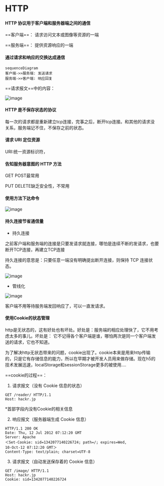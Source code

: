 # HTTP

#### HTTP 协议用于客户端和服务器端之间的通信

==客户端==： 请求访问文本或图像等资源的一端

==服务端==： 提供资源响应的一端

#### 通过请求和响应的交换达成通信


```
sequenceDiagram
客户端->>服务端: 发送请求
服务端->>客户端: 响应回复
```

==请求报文==中的内容：

![image](http://www.hixiaoya.com/wp-content/uploads/2017/10/http03.png)


#### HTTP 是不保存状态的协议

每一次的请求都是重新建立tcp连接，完事之后，断开tcp连接。和其他的请求没关系，服务端记不住，不保存之前的状态。

#### 请求 URI 定位资源

URI:统一资源标识符，

#### 告知服务器意图的 HTTP 方法
GET POST最常用

PUT DELETE缺乏安全性，不常用

#### 使用方法下达命令
![image](http://www.hixiaoya.com/wp-content/uploads/2017/10/http04.png)


#### 持久连接节省通信量

- 持久连接

之前客户端和服务端的连接是只要发请求就连接，哪怕是连续不断的发请求，也要断开TCP连接，再建立TCP连接

持久连接的意思是：只要任意一端没有明确提出断开连接，则保持 TCP 连接状态。

![image](http://www.hixiaoya.com/wp-content/uploads/2017/10/http05.png)

- 管线化

![image](http://www.hixiaoya.com/wp-content/uploads/2017/10/http06.png)

客户端不用等待服务端发回响应了，可以一直发请求。

#### 使用Cookie的状态管理
http是无状态的，这有好处也有坏处。好处是：服务端的相应处理快了，它不用考虑太多的事儿。坏处是： 它不记得各个客户端是谁，哪怕两次是同一个客户端发送的请求，它也不知道。

为了解决http无状态带来的问题，cookie出现了。cookie本来是用来http传输的，只是它有存储信息的能力，所以在早期才被开发人员用来做存储。现在h5的技术发展迅速，localStorage和sessionStorage更多的被使用....

==cookie的过程==：

1. 请求报文（没有 Cookie 信息的状态）

```
GET /reader/ HTTP/1.1
Host: hackr.jp
```

*首部字段内没有Cookie的相关信息

2. 响应报文（服务器端生成 Cookie 信息）
```
HTTP/1.1 200 OK
Date: Thu, 12 Jul 2012 07:12:20 GMT
Server: Apache
＜Set-Cookie: sid=1342077140226724; path=/; expires=Wed,
10-Oct-12 07:12:20 GMT＞
Content-Type: text/plain; charset=UTF-8
```
3. 请求报文（自动发送保存着的 Cookie 信息）
```
GET /image/ HTTP/1.1
Host: hackr.jp
Cookie: sid=1342077140226724

```




